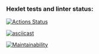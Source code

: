 ### Hexlet tests and linter status:
[![Actions Status](https://github.com/HellMan1721/python-project-49/actions/workflows/hexlet-check.yml/badge.svg)](https://github.com/HellMan1721/python-project-49/actions)

[![asciicast](https://asciinema.org/a/iOprKbfBCYpJf6UAQZHuyViGK.svg)](https://asciinema.org/a/iOprKbfBCYpJf6UAQZHuyViGK)

[![Maintainability](https://api.codeclimate.com/v1/badges/cb40db3089c07f703d4a/maintainability)](https://codeclimate.com/github/HellMan1721/python-project-49/maintainability)

